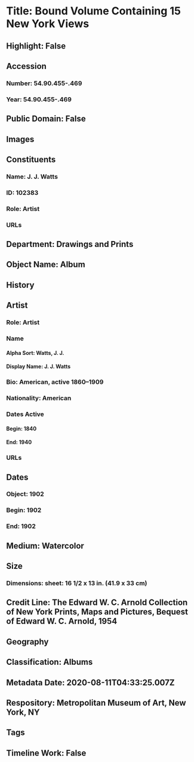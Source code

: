 # Title: Bound Volume Containing 15 New York Views
## Highlight: False
## Accession
### Number: 54.90.455-.469
### Year: 54.90.455-.469
## Public Domain: False
## Images
## Constituents
### Name: J. J. Watts
### ID: 102383
### Role: Artist
### URLs
## Department: Drawings and Prints
## Object Name: Album
## History
## Artist
### Role: Artist
### Name
#### Alpha Sort: Watts, J. J.
#### Display Name: J. J. Watts
### Bio: American, active 1860–1909
### Nationality: American
### Dates Active
#### Begin: 1840
#### End: 1940
### URLs
## Dates
### Object: 1902
### Begin: 1902
### End: 1902
## Medium: Watercolor
## Size
### Dimensions: sheet: 16 1/2 x 13 in. (41.9 x 33 cm)
## Credit Line: The Edward W. C. Arnold Collection of New York Prints, Maps and Pictures, Bequest of Edward W. C. Arnold, 1954
## Geography
## Classification: Albums
## Metadata Date: 2020-08-11T04:33:25.007Z
## Respository: Metropolitan Museum of Art, New York, NY
## Tags
## Timeline Work: False